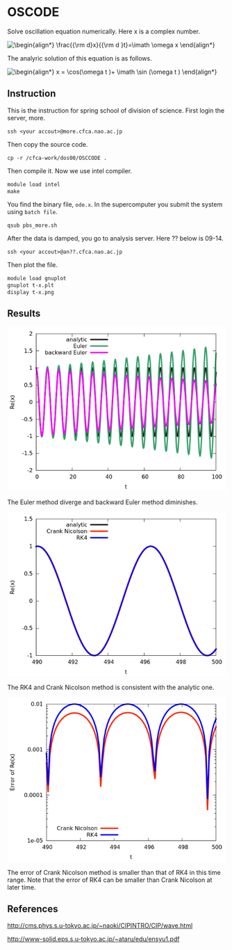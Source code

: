 # OSCODE

Solve oscillation equation numerically. Here x is a complex number.

![\begin{align*}
\frac{{\rm d}x}{{\rm d }t}=\imath \omega x 
\end{align*}
](https://render.githubusercontent.com/render/math?math=%5Cdisplaystyle+%5Cbegin%7Balign%2A%7D%0A%5Cfrac%7B%7B%5Crm+d%7Dx%7D%7B%7B%5Crm+d+%7Dt%7D%3D%5Cimath+%5Comega+x+%0A%5Cend%7Balign%2A%7D%0A)

The analyric solution of this equation is as follows.  

![\begin{align*}
x = \cos(\omega t )+ \imath \sin (\omega t )
\end{align*}
](https://render.githubusercontent.com/render/math?math=%5Cdisplaystyle+%5Cbegin%7Balign%2A%7D%0Ax+%3D+%5Ccos%28%5Comega+t+%29%2B+%5Cimath+%5Csin+%28%5Comega+t+%29%0A%5Cend%7Balign%2A%7D%0A)

## Instruction
This is the instruction for spring school of division of science. First login the server, more.

    ssh <your accout>@more.cfca.nao.ac.jp
    
Then copy the source code.

    cp -r /cfca-work/dos00/OSCCODE .
    
Then compile it. Now we use intel compiler.

    module load intel
    make
    
You find the binary file, `ode.x`. In the supercomputer you submit the system using `batch file`.

    qsub pbs_more.sh
    
After the data is damped, you go to analysis server. Here ?? below is 09-14.

    ssh <your accout>@an??.cfca.nao.ac.jp
    
Then plot the file.

    module load gnuplot
    gnuplot t-x.plt
    display t-x.png
    
## Results

![figure 1](/img/t-x.png)

The Euler method diverge and backward Euler method diminishes.

![figure 2](/img/t-x_zoom.png)

The RK4 and Crank Nicolson method is consistent with the analytic one.

![figure 3](/img/t-xerr_fin.png)

The error of Crank Nicolson method is smaller than that of RK4 in this time range.
Note that the error of RK4 can be smaller than Crank Nicolson at later time.

## References

http://cms.phys.s.u-tokyo.ac.jp/~naoki/CIPINTRO/CIP/wave.html

http://www-solid.eps.s.u-tokyo.ac.jp/~ataru/edu/ensyu1.pdf
